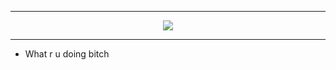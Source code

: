 
-----------------------------------------------------------------------

<p align="center">
 <img src="https://github.com/najahiiii/Noob-Script/blob/noob/logo.png">
</p>

-----------------------------------------------------------------------

* What r u doing bitch
